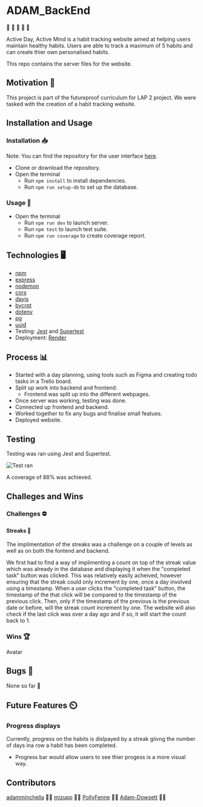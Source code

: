 # ADAM_BackEnd
    
:apple: :leaves: :apple: :leaves: :apple:

Active Day, Active Mind is a habit tracking website aimed at helping users maintain healthy habits. Users are able to track a maximum of 5 habits and can create thier own personalised habits.

This repo contains the server files for the website.

## Motivation :muscle:

This project is part of the futureproof curriculum for LAP 2 project. We were tasked with the creation of a habit tracking website. 
                                                                               
## Installation and Usage 

### Installation :inbox_tray: 

Note: You can find the repository for the user interface [here](https://github.com/mizupp/ADAM_FrontEnd).

- Clone or download the repository.
- Open the terminal
  - Run `npm install` to install dependencies.
  - Run `npm run setup-db` to set up the database.

### Usage :open_file_folder:

- Open the terminal 
    - Run `npm run dev` to launch server.
    - Run `npm test` to launch test suite.
    - Run `npm run coverage` to create coverage report.


## Technologies :desktop_computer:

- [npm](https://www.npmjs.com/)
- [express](https://www.npmjs.com/package/express)
- [nodemon](https://www.npmjs.com/package/nodemon)
- [cors](https://www.npmjs.com/package/cors)
- [dayjs](https://www.npmjs.com/package/dayjs)
- [bycrpt](https://www.npmjs.com/package/bcrypt)
- [dotenv](https://www.npmjs.com/package/dotenv)
- [pg](https://www.npmjs.com/package/pg)
- [uuid](https://www.npmjs.com/package/uuid)
- Testing: [Jest](https://www.npmjs.com/package/jest) and [Supertest](https://www.npmjs.com/package/supertest)
- Deployment: [Render](https://render.com/)


## Process :bar_chart:

- Started with a day planning, using tools such as Figma and creating todo tasks in a Trello board.
- Split up work into backend and frontend:
  - Frontend was split up into the different webpages.
- Once server was working, testing was done.
- Connected up frontend and backend.
- Worked together to fix any bugs and finalise small featues.
- Deployed website.

## Testing

Testing was ran using Jest and Supertest.

![Test ran](./images/tests.png)

A coverage of 88% was achieved.


## Challeges and Wins

### Challenges :no_entry:

#### Streaks :cut_of_meat:

The implimentation of the streaks was a challenge on a couple of levels as well as on both the fontend and backend.

We first had to find a way of implimenting a count on top of the streak value which was already in the database and displaying it when the "completed task" button was clicked. 
This was relatively easily acheived, however ensuring that the streak could only increment by one, once a day involved using a timestamp. 
When a user clicks the "completed task" button, the timestamp of the that click will be compared to the timestamp of the previous click.
Then, only if the timestamp of the previous is the previous date or before, will the streak count increment by one.
The website will also check if the last click was over a day ago and if so, it will start the count back to 1.


### Wins :trophy:

Avatar 


## Bugs :bug:

None so far :crossed_fingers:

## Future Features :timer_clock: 

### Progress displays

Currently, progress on the habits is dislpayed by a streak giivng the number of days ina row a habit has been completed.

- Progress bar would allow users to see thier progess is a more visual way.


## Contributors 

[adamminchella](https://github.com/adamminchella) :man_technologist:
[mizupp](https://github.com/mizupp) :woman_technologist:
[PollyFenne](https://github.com/PollyFenne) :woman_technologist:
[Adam-Dowsett](https://github.com/Adam-Dowsett) :man_technologist: